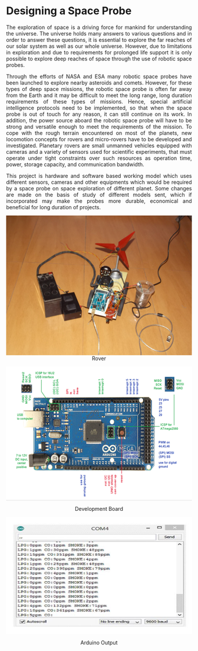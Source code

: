 # Designing a Space Probe
<p align="justify">The exploration of space is a driving force for mankind for understanding the universe. The universe holds many answers to various questions and in order to answer these questions, it is essential to explore the far reaches of our solar system as well as our whole universe.  However, due to limitations in exploration and due to requirements for prolonged	life	support	it	is only possible to explore deep reaches of space through the use of robotic space probes.</p>

<p align="justify">Through the efforts of  NASA and ESA many robotic space probes have been launched to explore nearby asteroids and comets. However, for these types of deep space missions, the robotic space probe is often far away from the Earth and it may be difficult to meet the long range, long duration requirements of these types of missions. Hence, special artificial intelligence protocols need to be implemented, so that when the space probe is out of touch for any reason, it can still continue on its work. In addition, the power source aboard the robotic space probe will have to be strong and versatile enough to meet the requirements of the mission. To cope with the rough terrain encountered on most of the planets, new locomotion concepts for rovers and micro-rovers have to be developed and investigated. Planetary rovers are small unmanned vehicles equipped with cameras and a variety of sensors used for scientific experiments, that must operate under tight constraints over such resources as operation time, power, storage capacity, and communication bandwidth.</p> 

<p align="justify">This project is hardware and software based working model which uses different sensors, cameras and other equipments which would be required by a space probe on space exploration of different planet. Some changes are made on the basis of study of different models sent, which if incorporated may make the probes more durable, economical and beneficial for long duration of projects. </p>

<p align="center"> <img src="https://github.com/PakhiAgarwal/Designing-a-Space-Probe/blob/master/robot.JPG" alt="Rover" align="center"> Rover </p>

<p align="center"> <img src="https://github.com/PakhiAgarwal/Designing-a-Space-Probe/blob/master/Board.PNG" alt="Development Board" align="center"> </p>
<p align="center">Development Board </p>

<p align="center"> <img src="https://github.com/PakhiAgarwal/Designing-a-Space-Probe/blob/master/Sense.JPG" alt="Arduino Output" align="center"> </p>
<p align="center">Arduino Output </p>

